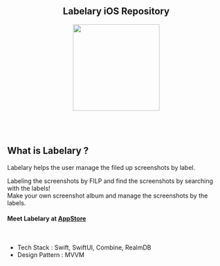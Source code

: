 
<h2 align="center"> Labelary iOS Repository</h2>

<div align="center">
<img align="center" src="https://user-images.githubusercontent.com/41604678/227777029-4d1ab0bd-9fe2-4643-b9c8-e3826a7f4d48.png" width="200" height="200" />
<br>
</div>
<br>
<br>
<br>
<h2> What is Labelary ? </h2>
Labelary helps the user manage the filed up screenshots by label.

Labeling the screenshots by FILP and find the screenshots by searching with the labels!  
Make your own screenshot album and manage the screenshots by the labels.  
#### Meet Labelary at [AppStore](https://apps.apple.com/kr/app/%EB%A0%88%EC%9D%B4%EB%B8%94%EB%9F%AC%EB%A6%AC/id1581267873?l=en)
<br>

- Tech Stack : Swift, SwiftUI, Combine, RealmDB
- Design Pattern : MVVM  
